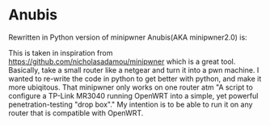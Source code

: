 # Anubis
Rewritten in Python version of minipwner
Anubis(AKA minipwner2.0) is:

This is taken in inspiration from https://github.com/nicholasadamou/minipwner which is a great tool. 
Basically, take a small router like a netgear and turn it into a pwn machine. 
I wanted to re-write the code in python to get better with python, and make it more ubiqitous. 
That minipwner only works on one router atm "A script to configure a TP-Link MR3040 running OpenWRT into a simple, yet powerful penetration-testing "drop box"." 
My intention is to be able to run it on any router that is compatible with OpenWRT. 
